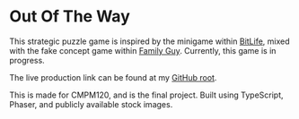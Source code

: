 # Out Of The Way
This strategic puzzle game is inspired by the minigame within [BitLife](https://www.youtube.com/playlist?list=PL3PKjkyudCJe46EIgp0PYXGtrGhzHAYzh), mixed with the fake concept game within [Family Guy](https://familyguy.shoutwiki.com/wiki/Virtual_Stuck_Behind_a_Bus).
Currently, this game is in progress.

The live production link can be found at my [GitHub root](https://vznh.github.com/OutOfTheWay).

This is made for CMPM120, and is the final project. Built using TypeScript, Phaser, and publicly available stock images.
